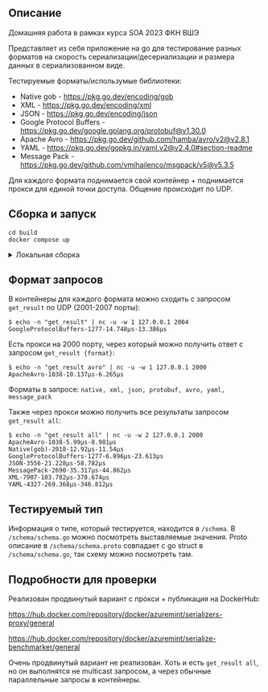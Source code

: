 ## Описание

Домашняя работа в рамках курса SOA 2023 ФКН ВШЭ

Представляет из себя приложение на go для тестирование разных форматов на скорость сериализации/десериализации и размера данных в сериализованном виде.

Тестируемые форматы/использумые библиотеки:
* Native gob - https://pkg.go.dev/encoding/gob
* XML - https://pkg.go.dev/encoding/xml
* JSON - https://pkg.go.dev/encoding/json
* Google Protocol Buffers - https://pkg.go.dev/google.golang.org/protobuf@v1.30.0
* Apache Avro - https://pkg.go.dev/github.com/hamba/avro/v2@v2.8.1
* YAML - https://pkg.go.dev/gopkg.in/yaml.v2@v2.4.0#section-readme
* Message Pack - https://pkg.go.dev/github.com/vmihailenco/msgpack/v5@v5.3.5

Для каждого формата поднимается свой контейнер + поднимается прокси для единой точки доступа. Общение происходит по UDP.
## Сборка и запуск

```
cd build
docker compose up
```

<details>
    <summary> Локальная сборка </summary>
    Для сборки в обход DockerHub нужно раскомментировать секции build в docker-compose.yml и выполнить
    docker compose build
</details>

## Формат запросов

В контейнеры для каждого формата можно сходить с запросом ```get_result``` по UDP (2001-2007 порты):

```
$ echo -n "get_result" | nc -u -w 1 127.0.0.1 2004
GoogleProtocolBuffers-1277-14.748µs-13.386µs
```

Есть прокси на 2000 порту, через который можно получить ответ с запросом ```get_result {format}```:
```
$ echo -n "get_result avro" | nc -u -w 1 127.0.0.1 2000
ApacheAvro-1038-10.137µs-6.265µs
```

Форматы в запросе: ```native, xml, json, protobuf, avro, yaml, message_pack```

Также через прокси можно получить все результаты запросом ```get_result all```:
```
$ echo -n "get_result all" | nc -u -w 2 127.0.0.1 2000
ApacheAvro-1038-5.99µs-8.981µs
Native(gob)-2018-12.92µs-11.54µs
GoogleProtocolBuffers-1277-6.896µs-23.613µs
JSON-3556-21.228µs-58.782µs
MessagePack-2690-35.317µs-44.862µs
XML-7907-103.782µs-378.674µs
YAML-4327-269.368µs-346.812µs
```

## Тестируемый тип

Информация о типе, который тестируется, находится в ```/schema```. В ```/schema/schema.go``` можно посмотреть выставляемые значения. Proto описание в ```/schema/schema.proto``` совпадает с go struct в ```/schema/schema.go```, так схему можно посмотреть там.

## Подробности для проверки

Реализован продвинутый вариант с прокси + публикация на DockerHub:

https://hub.docker.com/repository/docker/azuremint/serializers-proxy/general

https://hub.docker.com/repository/docker/azuremint/serialize-benchmarker/general

Очень продвинутый вариант не реализован. Хоть и есть ```get_result all```, но он выполнятся не multicast запросом, а через обычные параллельные запросы в контейнеры.
